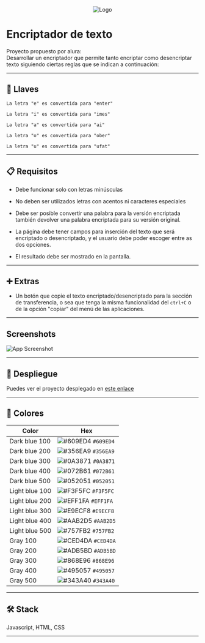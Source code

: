 
<div align='center'>
  <img alt='Logo' src='https://github.com/Norlysc/encriptador-de-texto-alura/blob/main/assets/images/Logo.png'>
</div>

# Encriptador de texto

Proyecto propuesto por alura: <br>
Desarrollar un encriptador que permite tanto encriptar como desencriptar texto siguiendo ciertas reglas que se indican a continuación:<br>

---

## :key: Llaves

`La letra "e" es convertida para "enter"`

`La letra "i" es convertida para "imes"`

`La letra "a" es convertida para "ai"`

`La letra "o" es convertida para "ober"`

`La letra "u" es convertida para "ufat"`

---

## :clipboard: Requisitos

- Debe funcionar solo con letras minúsculas

- No deben ser utilizados letras con acentos ni caracteres especiales

- Debe ser posible convertir una palabra para la versión encriptada también devolver una palabra encriptada para su versión original. 

- La página debe tener campos para 
inserción del texto que será encriptado o desencriptado, y el usuario debe poder escoger entre as dos opciones.

- El resultado debe ser mostrado en la pantalla.

---

## :heavy_plus_sign: Extras

- Un botón que copie el texto encriptado/desencriptado para la sección de transferencia, o sea que tenga la misma funcionalidad del `ctrl+C` o de la opción "copiar" del menú de las aplicaciones.

---

## Screenshots

![App Screenshot](https://github.com/Norlysc/encriptador-de-texto-alura/blob/main/assets/images/Desktop.png)

---

## :rocket: Despliegue

Puedes ver el proyecto desplegado en <a href="https://github.com/Norlysc/encriptador-de-texto-alura.git" target="_blank" rel="noopener noreferrer">este enlace</a>



---

## :art: Colores

| Color             | Hex                                                                |
| ----------------- | ------------------------------------------------------------------ |
| Dark blue 100 | ![#609ED4](https://placehold.co/15x15/609ED4/609ED4.png) `#609ED4` |
| Dark blue 200 | ![#356EA9](https://placehold.co/15x15/356EA9/356EA9.png) `#356EA9` |
| Dark blue 300 | ![#0A3871](https://placehold.co/15x15/0A3871/0A3871.png) `#0A3871` |
| Dark blue 400 | ![#072B61](https://placehold.co/15x15/072B61/072B61.png) `#072B61` |
| Dark blue 500 | ![#052051](https://placehold.co/15x15/052051/052051.png) `#052051` |
| Light blue 100 | ![#F3F5FC](https://placehold.co/15x15/F3F5FC/F3F5FC.png) `#F3F5FC` |
| Light blue 200 | ![#EFF1FA](https://placehold.co/15x15/EFF1FA/EFF1FA.png) `#EFF1FA` |
| Light blue 300 | ![#E9ECF8](https://placehold.co/15x15/E9ECF8/E9ECF8.png) `#E9ECF8` |
| Light blue 400 | ![#AAB2D5](https://placehold.co/15x15/AAB2D5/AAB2D5.png) `#AAB2D5` |
| Light blue 500 | ![#757FB2](https://placehold.co/15x15/757FB2/757FB2.png) `#757FB2` |
| Gray 100 | ![#CED4DA](https://placehold.co/15x15/CED4DA/CED4DA.png) `#CED4DA` |
| Gray 200 | ![#ADB5BD](https://placehold.co/15x15/ADB5BD/ADB5BD.png) `#ADB5BD` |
| Gray 300 | ![#868E96](https://placehold.co/15x15/868E96/868E96.png) `#868E96` |
| Gray 400 | ![#495057](https://placehold.co/15x15/495057/495057.png) `#495057` |
| Gray 500 | ![#343A40](https://placehold.co/15x15/343A40/343A40.png) `#343A40` |



---

## 🛠 Stack

Javascript, HTML, CSS <br>

---
